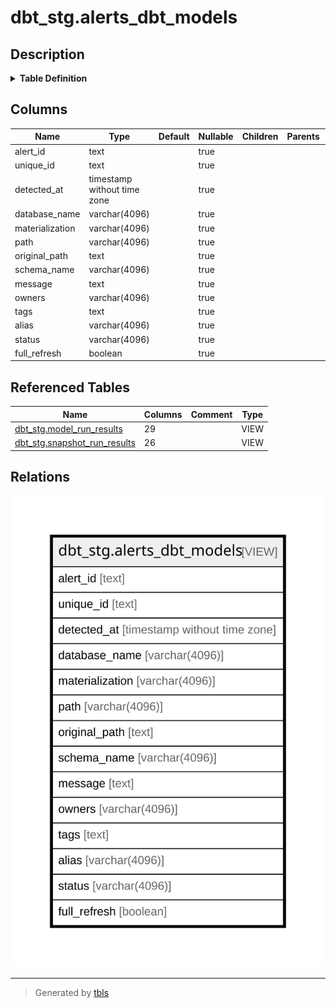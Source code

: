 # dbt_stg.alerts_dbt_models

## Description

<details>
<summary><strong>Table Definition</strong></summary>

```sql
CREATE VIEW alerts_dbt_models AS (
 WITH error_models AS (
         SELECT model_run_results.model_execution_id,
            model_run_results.unique_id,
            model_run_results.invocation_id,
            model_run_results.name,
            model_run_results.generated_at,
            model_run_results.status,
            model_run_results.full_refresh,
            model_run_results.message,
            model_run_results.execution_time,
            model_run_results.execute_started_at,
            model_run_results.execute_completed_at,
            model_run_results.compile_started_at,
            model_run_results.compile_completed_at,
            model_run_results.compiled_code,
            model_run_results.database_name,
            model_run_results.schema_name,
            model_run_results.materialization,
            model_run_results.tags,
            model_run_results.package_name,
            model_run_results.path,
            model_run_results.original_path,
            model_run_results.owner,
            model_run_results.alias
           FROM dbt_stg.model_run_results
        UNION ALL
         SELECT snapshot_run_results.model_execution_id,
            snapshot_run_results.unique_id,
            snapshot_run_results.invocation_id,
            snapshot_run_results.name,
            snapshot_run_results.generated_at,
            snapshot_run_results.status,
            snapshot_run_results.full_refresh,
            snapshot_run_results.message,
            snapshot_run_results.execution_time,
            snapshot_run_results.execute_started_at,
            snapshot_run_results.execute_completed_at,
            snapshot_run_results.compile_started_at,
            snapshot_run_results.compile_completed_at,
            snapshot_run_results.compiled_code,
            snapshot_run_results.database_name,
            snapshot_run_results.schema_name,
            snapshot_run_results.materialization,
            snapshot_run_results.tags,
            snapshot_run_results.package_name,
            snapshot_run_results.path,
            snapshot_run_results.original_path,
            snapshot_run_results.owner,
            snapshot_run_results.alias
           FROM dbt_stg.snapshot_run_results
        )
 SELECT model_execution_id AS alert_id,
    unique_id,
    (generated_at)::timestamp without time zone AS detected_at,
    database_name,
    materialization,
    path,
    original_path,
    schema_name,
    message,
    owner AS owners,
    tags,
    alias,
    status,
    full_refresh
   FROM error_models
  WHERE (true AND (lower((status)::text) <> 'success'::text) AND (lower((status)::text) <> 'skipped'::text))
)
```

</details>

## Columns

| Name | Type | Default | Nullable | Children | Parents | Comment |
| ---- | ---- | ------- | -------- | -------- | ------- | ------- |
| alert_id | text |  | true |  |  |  |
| unique_id | text |  | true |  |  |  |
| detected_at | timestamp without time zone |  | true |  |  |  |
| database_name | varchar(4096) |  | true |  |  |  |
| materialization | varchar(4096) |  | true |  |  |  |
| path | varchar(4096) |  | true |  |  |  |
| original_path | text |  | true |  |  |  |
| schema_name | varchar(4096) |  | true |  |  |  |
| message | text |  | true |  |  |  |
| owners | varchar(4096) |  | true |  |  |  |
| tags | text |  | true |  |  |  |
| alias | varchar(4096) |  | true |  |  |  |
| status | varchar(4096) |  | true |  |  |  |
| full_refresh | boolean |  | true |  |  |  |

## Referenced Tables

| Name | Columns | Comment | Type |
| ---- | ------- | ------- | ---- |
| [dbt_stg.model_run_results](dbt_stg.model_run_results.md) | 29 |  | VIEW |
| [dbt_stg.snapshot_run_results](dbt_stg.snapshot_run_results.md) | 26 |  | VIEW |

## Relations

![er](dbt_stg.alerts_dbt_models.svg)

---

> Generated by [tbls](https://github.com/k1LoW/tbls)
